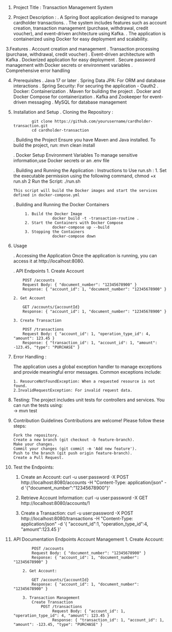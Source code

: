 1. Project Title :
 Transaction Management System
 
2. Project Description :
	. A Spring Boot application designed to manage cardholder transactions. 
	. The system includes features such as account creation, transaction management (purchase, withdrawal, credit voucher), 
	and event-driven architecture using Kafka. 
	. The application is containerized using Docker for easy deployment and scalability.



3.Features
	. Account creation and management
	. Transaction processing (purchase, withdrawal, credit voucher)
	. Event-driven architecture with Kafka
	. Dockerized application for easy deployment
	. Secure password management with Docker secrets or environment variables
	. Comprehensive error handling
	
4. Prerequisites
	. Java 17 or later
	. Spring Data JPA: For ORM and database interactions
	. Spring Security: For securing the application - Oauth2
	. Docker: Containerization
	. Maven for building the project
	. Docker and Docker Compose for containerization
	. Kafka and Zookeeper for event-driven messaging
	. MySQL for database management
	
5. Installation and Setup
      . Cloning the Repository :
      
               git clone https://github.com/yourusername/cardholder-transaction.git
               cd cardholder-transaction
 
	. Building the Project
      			Ensure you have Maven and Java installed. To build the project, run:
     			 mvn clean install
      
 	. Docker Setup
 	  			Environment Variables
      			To manage sensitive information,use Docker secrets or an .env file
      
     . Building and Running the Application :
       		Instructions to Use run.sh :
      			 1. Set the executable permission using the following command,
            			chmod +x run.sh
            	 2  Run the Script:
            	        ./run.sh
            
       This script will build the Docker images and start the services defined in docker-compose.yml
       
      . Building and Running the Docker Containers
      
      		1. Build the Docker Image	
               			docker build -t -transaction-routine .
            2. Start the Containers with Docker Compose
            			docker-compose up --build
            3. Stopping the Containers
            			docker-compose down
            	  
       
6.	Usage

	. Accessing the Application
		Once the application is running, you can access it at http://localhost:8080.

     . API Endpoints
		1. Create Account

			POST /accounts
			Request Body: { "document_number": "12345678900" }
			Response: { "account_id": 1, "document_number": "12345678900" }
			
        2. Get Account

			GET /accounts/{accountId}
			Response: { "account_id": 1, "document_number": "12345678900" }
			
		3. Create Transaction

			POST /transactions
			Request Body: { "account_id": 1, "operation_type_id": 4, "amount": 123.45 }
			Response: { "transaction_id": 1, "account_id": 1, "amount": -123.45, "type": "PURCHASE" }
       
  7. Error Handling :
  
        The application uses a global exception handler to manage exceptions and provide meaningful error messages. 
        Common exceptions include:

         1. ResourceNotFoundException: When a requested resource is not found.
         2.InvalidRequestException: For invalid request data.
         
8. Testing:
 		The project includes unit tests for controllers and services. You can run the tests using:    
 		  -> mvn test
 		
 		
9.	Contribution Guidelines
		Contributions are welcome! Please follow these steps:

		Fork the repository.
		Create a new branch (git checkout -b feature-branch).
		Make your changes.
		Commit your changes (git commit -m 'Add new feature').
		Push to the branch (git push origin feature-branch).
		Create a Pull Request.
		
		
10.	Test the Endpoints:
	1. Create an Account:
		curl -u user:password -X 
		POST http://localhost:8080/accounts -H 
		"Content-Type: application/json" -d 
		'{"document_number":"12345678900"}'
		
	2. Retrieve Account Information:
		curl -u user:password -X GET
		 http://localhost:8080/accounts/1

	3. Create a Transaction:
	 	curl -u user:password -X 
	 	POST 
	 	http://localhost:8080/transactions -H 
	 	"Content-Type: application/json" -d 
	 	'{
	 	"account_id":1,
	 	"operation_type_id":4,
	 	"amount":123.45
	 	}'
	 	
11.	API Documentation
		Endpoints
		Account Management
			1. Create Account:

         		POST /accounts
				Request Body: { "document_number": "12345678900" }
				Response: { "account_id": 1, "document_number": "12345678900" }
				
			2. Get Account:
			
				GET /accounts/{accountId}
				Response: { "account_id": 1, "document_number": "12345678900" }
				
            3. Transaction Management
                Create Transaction
                    POST /transactions
                         Request Body: { "account_id": 1, "operation_type_id": 4, "amount": 123.45 }
                         Response: { "transaction_id": 1, "account_id": 1, "amount": -123.45, "type": "PURCHASE" }

		
         
         
         
         
         
         
         
          